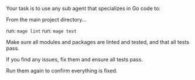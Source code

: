 Your task is to use any sub agent that specializes in Go code to:

From the main project directory...

run: `mage lint`
run: `mage test`

Make sure all modules and packages are linted and tested, and that all tests pass.

If you find any issues, fix them and ensure all tests pass.

Run them again to confirm everything is fixed.

